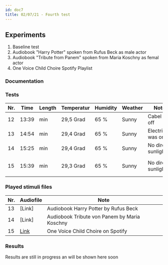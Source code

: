 ```yaml
---
id: doc7
title: 02/07/21 - Fourth test
---
```


## Experiments

1. Baseline test
2. Audiobook "Harry Potter" spoken from Rufus Beck as male actor
3. Audiobook "Tribute from Panem" spoken from Maria Koschny as femal actor
4. One Voice Child Choire Spotify Playlist

### Documentation



### Tests

Nr.| Time  | Length | Temperatur | Humidity | Weather | Note               | Stimuli                  | Data       |
---| ----- | -------| --------   |  --------| ------  | --------           | --------                 | --------   |
12 | 13:39 |    min | 29,5 Grad  | 65 %     | Sunny   | Cabel fall off     | None                     | [Download](/Test04/Results/no_stimulus_0207_30.wav) |
13 | 14:54 |    min | 29,4 Grad  | 65 %     | Sunny   | Electricity was on | None                     | [Download](/Test04/Results/HP_0207_30.wav) |
14 | 15:25 |    min | 29,4 Grad  | 65 %     | Sunny   | No direct sunlight | None                     | [Download](/Test04/Results/HG_0207_30.wav) |
15 | 15:39 |    min | 29,3 Grad  | 65 %     | Sunny   | No direct sunlight | 1 Voice childrens choire | [Download](/Test04/Results/1VCC_0207_30.wav) |


### Played stimuli files

Nr. | Audiofile                                                      | Note                                             |
--- | --------------                                                 | ----------                                       |
13  | [Link]                                                         |  Audiobook Harry Potter by Rufus Beck            |  
14  | [Link]                                                         |  Audiobook Tribute von Panem by Maria Koschny    | 
15  | [Link](https://open.spotify.com/artist/6R6DXuHYxkMv159D9OaS3C) |  One Voice Child Choire on Spotify               | 
           

### Results

Results are still in progress an will be shown here soon
